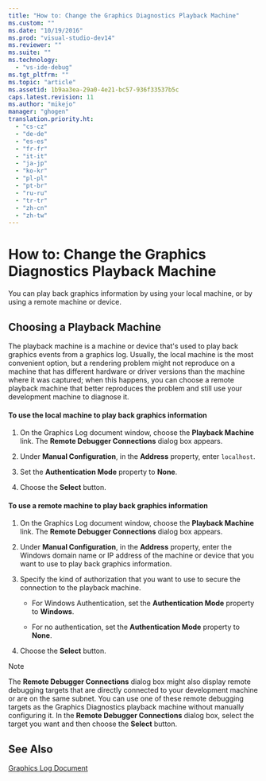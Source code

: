 ```yaml
---
title: "How to: Change the Graphics Diagnostics Playback Machine"
ms.custom: ""
ms.date: "10/19/2016"
ms.prod: "visual-studio-dev14"
ms.reviewer: ""
ms.suite: ""
ms.technology: 
  - "vs-ide-debug"
ms.tgt_pltfrm: ""
ms.topic: "article"
ms.assetid: 1b9aa3ea-29a0-4e21-bc57-936f33537b5c
caps.latest.revision: 11
ms.author: "mikejo"
manager: "ghogen"
translation.priority.ht: 
  - "cs-cz"
  - "de-de"
  - "es-es"
  - "fr-fr"
  - "it-it"
  - "ja-jp"
  - "ko-kr"
  - "pl-pl"
  - "pt-br"
  - "ru-ru"
  - "tr-tr"
  - "zh-cn"
  - "zh-tw"
---
```

# How to: Change the Graphics Diagnostics Playback Machine
You can play back graphics information by using your local machine, or by using a remote machine or device.  
  
## Choosing a Playback Machine  
 The playback machine is a machine or device that's used to play back graphics events from a graphics log. Usually, the local machine is the most convenient option, but a rendering problem might not reproduce on a machine that has different hardware or driver versions than the machine where it was captured; when this happens, you can choose a remote playback machine that better reproduces the problem and still use your development machine to diagnose it.  
  
#### To use the local machine to play back graphics information  
  
1.  On the Graphics Log document window, choose the **Playback Machine** link. The **Remote Debugger Connections** dialog box appears.  
  
2.  Under **Manual Configuration**, in the **Address** property, enter `localhost`.  
  
3.  Set the **Authentication Mode** property to **None**.  
  
4.  Choose the **Select** button.  
  
#### To use a remote machine to play back graphics information  
  
1.  On the Graphics Log document window, choose the **Playback Machine** link. The **Remote Debugger Connections** dialog box appears.  
  
2.  Under **Manual Configuration**, in the **Address** property, enter the Windows domain name or IP address of the machine or device that you want to use to play back graphics information.  
  
3.  Specify the kind of authorization that you want to use to secure the connection to the playback machine.  
  
    -   For Windows Authentication, set the **Authentication Mode** property to **Windows**.  
  
    -   For no authentication, set the **Authentication Mode** property to **None**.  
  
4.  Choose the **Select** button.  
  
> [!NOTE]
>  The **Remote Debugger Connections** dialog box might also display remote debugging targets that are directly connected to your development machine or are on the same subnet. You can use one of these remote debugging targets as the Graphics Diagnostics playback machine without manually configuring it. In the **Remote Debugger Connections** dialog box, select the target you want and then choose the **Select** button.  
  
## See Also  
 [Graphics Log Document](../debugger/graphics-log-document.md)